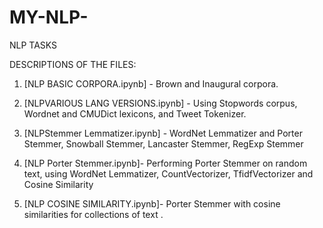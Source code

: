 # MY-NLP-
NLP TASKS 

DESCRIPTIONS OF THE FILES:

1. [NLP BASIC CORPORA.ipynb] -  Brown and Inaugural corpora.

2. [NLPVARIOUS LANG VERSIONS.ipynb] - Using Stopwords corpus,  Wordnet and CMUDict lexicons, and Tweet Tokenizer.

3. [NLPStemmer Lemmatizer.ipynb] -  WordNet Lemmatizer and Porter Stemmer, Snowball Stemmer, Lancaster Stemmer, RegExp Stemmer 

4. [NLP Porter Stemmer.ipynb]- Performing Porter Stemmer on random text, using  WordNet Lemmatizer,  CountVectorizer, TfidfVectorizer and Cosine Similarity 

5. [NLP COSINE SIMILARITY.ipynb]- Porter Stemmer with cosine similarities for collections of text .


